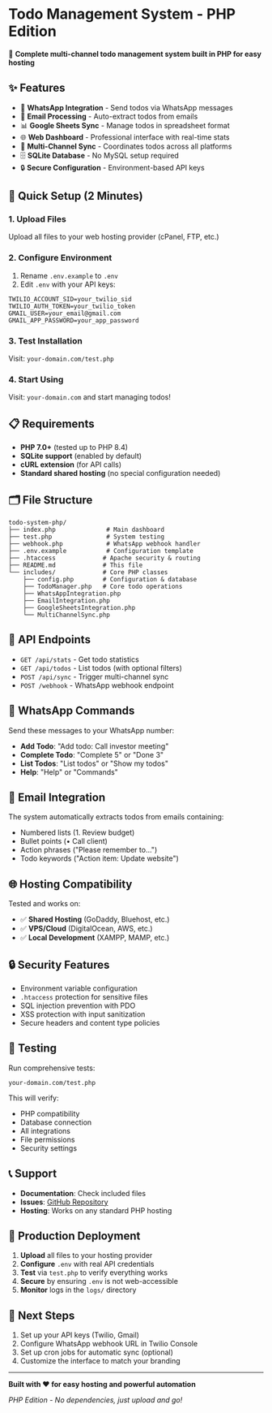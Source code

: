 # Todo Management System - PHP Edition

🚀 **Complete multi-channel todo management system built in PHP for easy hosting**

## ✨ Features

- 📱 **WhatsApp Integration** - Send todos via WhatsApp messages
- 📧 **Email Processing** - Auto-extract todos from emails
- 📊 **Google Sheets Sync** - Manage todos in spreadsheet format
- 🌐 **Web Dashboard** - Professional interface with real-time stats
- 🔄 **Multi-Channel Sync** - Coordinates todos across all platforms
- 🗄️ **SQLite Database** - No MySQL setup required
- 🔒 **Secure Configuration** - Environment-based API keys

## 🚀 Quick Setup (2 Minutes)

### 1. Upload Files
Upload all files to your web hosting provider (cPanel, FTP, etc.)

### 2. Configure Environment
1. Rename `.env.example` to `.env`
2. Edit `.env` with your API keys:
```env
TWILIO_ACCOUNT_SID=your_twilio_sid
TWILIO_AUTH_TOKEN=your_twilio_token
GMAIL_USER=your_email@gmail.com
GMAIL_APP_PASSWORD=your_app_password
```

### 3. Test Installation
Visit: `your-domain.com/test.php`

### 4. Start Using
Visit: `your-domain.com` and start managing todos!

## 📋 Requirements

- **PHP 7.0+** (tested up to PHP 8.4)
- **SQLite support** (enabled by default)
- **cURL extension** (for API calls)
- **Standard shared hosting** (no special configuration needed)

## 🗂️ File Structure

```
todo-system-php/
├── index.php              # Main dashboard
├── test.php               # System testing
├── webhook.php            # WhatsApp webhook handler
├── .env.example           # Configuration template
├── .htaccess             # Apache security & routing
├── README.md             # This file
└── includes/             # Core PHP classes
    ├── config.php        # Configuration & database
    ├── TodoManager.php   # Core todo operations
    ├── WhatsAppIntegration.php
    ├── EmailIntegration.php
    ├── GoogleSheetsIntegration.php
    └── MultiChannelSync.php
```

## 🔧 API Endpoints

- `GET /api/stats` - Get todo statistics
- `GET /api/todos` - List todos (with optional filters)
- `POST /api/sync` - Trigger multi-channel sync
- `POST /webhook` - WhatsApp webhook endpoint

## 📱 WhatsApp Commands

Send these messages to your WhatsApp number:

- **Add Todo**: "Add todo: Call investor meeting"
- **Complete Todo**: "Complete 5" or "Done 3"
- **List Todos**: "List todos" or "Show my todos"
- **Help**: "Help" or "Commands"

## 📧 Email Integration

The system automatically extracts todos from emails containing:
- Numbered lists (1. Review budget)
- Bullet points (• Call client)
- Action phrases ("Please remember to...")
- Todo keywords ("Action item: Update website")

## 🌐 Hosting Compatibility

Tested and works on:
- ✅ **Shared Hosting** (GoDaddy, Bluehost, etc.)
- ✅ **VPS/Cloud** (DigitalOcean, AWS, etc.)
- ✅ **Local Development** (XAMPP, MAMP, etc.)

## 🔒 Security Features

- Environment variable configuration
- `.htaccess` protection for sensitive files
- SQL injection prevention with PDO
- XSS protection with input sanitization
- Secure headers and content type policies

## 🧪 Testing

Run comprehensive tests:
```
your-domain.com/test.php
```

This will verify:
- PHP compatibility
- Database connection
- All integrations
- File permissions
- Security settings

## 📞 Support

- **Documentation**: Check included files
- **Issues**: [GitHub Repository](https://github.com/hebbarp/todo-management)
- **Hosting**: Works on any standard PHP hosting

## 🚀 Production Deployment

1. **Upload** all files to your hosting provider
2. **Configure** `.env` with real API credentials  
3. **Test** via `test.php` to verify everything works
4. **Secure** by ensuring `.env` is not web-accessible
5. **Monitor** logs in the `logs/` directory

## 🎯 Next Steps

1. Set up your API keys (Twilio, Gmail)
2. Configure WhatsApp webhook URL in Twilio Console
3. Set up cron jobs for automatic sync (optional)
4. Customize the interface to match your branding

---

**Built with ❤️ for easy hosting and powerful automation**

*PHP Edition - No dependencies, just upload and go!*